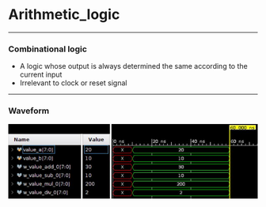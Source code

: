 # Arithmetic_logic


---
### Combinational logic
* A logic whose output is always determined the same according to the current input
* Irrelevant to clock or reset signal

---
### Waveform
![](https://github.com/genie-earth/Verilog_HDL/blob/main/3_combinational_logic/waveform.jpg)

